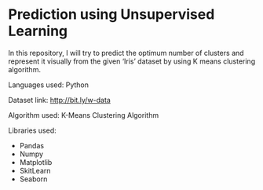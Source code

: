 # Prediction using Unsupervised Learning

In this repository, I will try to predict the optimum number of clusters and represent it visually from the given ‘Iris’ dataset by using K means clustering algorithm.

Languages used: Python

Dataset link: http://bit.ly/w-data

Algorithm used: K-Means Clustering Algorithm

Libraries used:

* Pandas
* Numpy
* Matplotlib
* SkitLearn
* Seaborn
